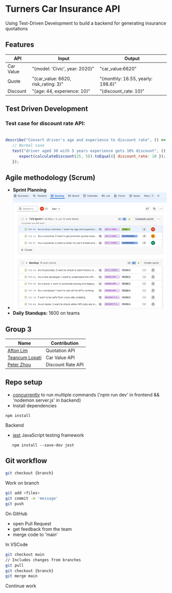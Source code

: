 # Turners Car Insurance API
Using Test-Driven Development to build a backend for generating insurance quotations 

## Features
| API | Input | Output |
| --- | ----- | -------|
| Car Value | "{model: 'Civic', year: 2020}" | "car_value:6620" |
| Quote | "{car_value: 6620, risk_rating: 3}" | "{monthly: 16.55, yearly: 198.6}" |
| Discount | "{age: 44, experience: 10}" | "{discount_rate: 10}" |

## Test Driven Development
### Test case for discount rate API:
```javascript

describe("Convert driver's age and experience to discount rate", () => {
   // Normal case
   test("driver aged 30 with 5 years experience gets 10% discount", () => {
      expect(calculateDiscount(25, 5)).toEqual({ discount_rate: 10 });
   });
```

## Agile methodology (Scrum)
- **Sprint Planning**
- ![Jira Screenshot](/assets/images/jira-screen.png)
- **Daily Standups:** 1600 on teams

## Group 3
| Name | Contribution |
| --- | ----- |
| [Afton Lim](https://github.com/AftonLim) | Quotation API | 
| [Teancum Lopati](https://github.com/TLopati) | Car Value API | 
| [Peter Zhou](https://github.com/zetapow) | Discount Rate API | 


## Repo setup
- [concurrently](https://www.npmjs.com/package/concurrently) to run multiple commands ('npm run dev' in frontend && 'nodemon server.js' in backend)
- Install dependencies
```
npm install
```
Backend

-  [jest](https://jestjs.io/) JavaScript testing framework
```
   npm install --save-dev jest
```
## Git workflow

```bash
git checkout {branch}
```
Work on branch
```bash
git add <files>
git commit -m 'message'
git push
```
On GitHub
- open Pull Request
- get feedback from the team
- merge code to 'main'

In VSCode
```bash
git checkout main
// Includes changes from branches
git pull
git checkout {branch}
git merge main
```
Continue work

